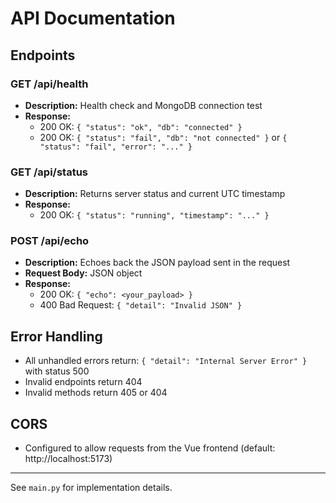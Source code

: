 # API Documentation

## Endpoints

### GET /api/health
- **Description:** Health check and MongoDB connection test
- **Response:**
  - 200 OK: `{ "status": "ok", "db": "connected" }`
  - 200 OK: `{ "status": "fail", "db": "not connected" }` or `{ "status": "fail", "error": "..." }`

### GET /api/status
- **Description:** Returns server status and current UTC timestamp
- **Response:**
  - 200 OK: `{ "status": "running", "timestamp": "..." }`

### POST /api/echo
- **Description:** Echoes back the JSON payload sent in the request
- **Request Body:** JSON object
- **Response:**
  - 200 OK: `{ "echo": <your_payload> }`
  - 400 Bad Request: `{ "detail": "Invalid JSON" }`

## Error Handling
- All unhandled errors return: `{ "detail": "Internal Server Error" }` with status 500
- Invalid endpoints return 404
- Invalid methods return 405 or 404

## CORS
- Configured to allow requests from the Vue frontend (default: http://localhost:5173)

---
See `main.py` for implementation details.
